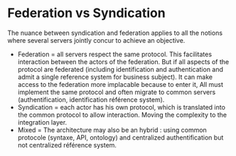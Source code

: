 # Federation vs Syndication

The nuance between syndication and federation applies to all the notions where several servers jointly concur to achieve an objective.

* Federation = all servers respect the same protocol. This facilitates interaction between the actors of the federation. But if all aspects of the protocol are federated \(including identification and authentication and admit a single reference system for business subject\). It can make access to the federation more implacable because to enter it,  All must implement the same protocol and often migrate to common servers \(authentification, identification référence system\).
* Syndication = each actor has his own protocol, which is translated into the common protocol to allow interaction. Moving the complexity to the integration layer.
* Mixed = The architecture may also be an hybrid : using common protocole \(syntaxe, API, ontology\) and centralized authentification  but not centralized référence system.

